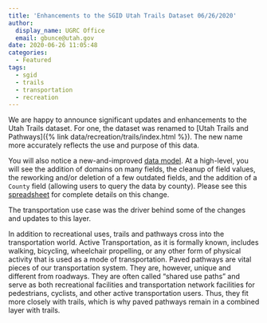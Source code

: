 ```yaml
---
title: 'Enhancements to the SGID Utah Trails Dataset 06/26/2020'
author:
  display_name: UGRC Office
  email: gbunce@utah.gov
date: 2020-06-26 11:05:48
categories:
  - Featured
tags:
  - sgid
  - trails
  - transportation
  - recreation
---
```


We are happy to announce significant updates and enhancements to the Utah Trails dataset. For one, the dataset was renamed to [Utah Trails and Pathways]({% link data/recreation/trails/index.html %}). The new name more accurately reflects the use and purpose of this data.

You will also notice a new-and-improved [data model](https://docs.google.com/spreadsheets/d/1ArawJ_8LLmbPWSQjG6YmovcjBnc0S9Md0gviBJudu78/edit?usp=sharing). At a high-level, you will see the addition of domains on many fields, the cleanup of field values, the reworking and/or deletion of a few outdated fields, and the addition of a `County` field (allowing users to query the data by county). Please see this [spreadsheet](https://docs.google.com/spreadsheets/d/1fmyScHReP-j31tfZJHLLwKltlPDoYTEBV0E7-fHY04w/edit?usp=sharing) for complete details on this change.

The transportation use case was the driver behind some of the changes and updates to this layer.

In addition to recreational uses, trails and pathways cross into the transportation world. Active Transportation, as it is formally known, includes walking, bicycling, wheelchair propelling, or any other form of physical activity that is used as a mode of transportation. Paved pathways are vital pieces of our transportation system. They are, however, unique and different from roadways. They are often called “shared use paths” and serve as both recreational facilities and transportation network facilities for pedestrians, cyclists, and other active transportation users. Thus, they fit more closely with trails, which is why paved pathways remain in a combined layer with trails.
